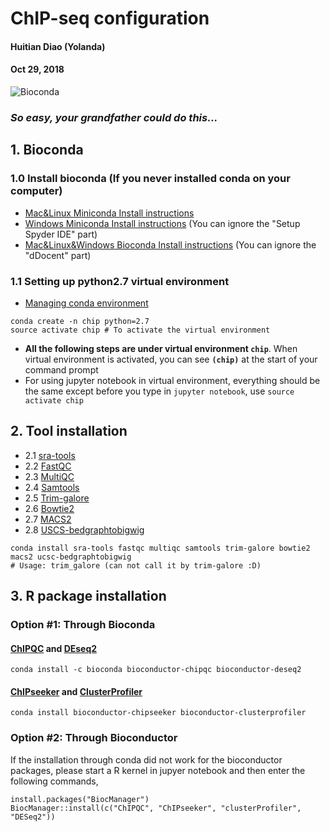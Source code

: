 # ChIP-seq configuration

#### Huitian Diao (Yolanda)
#### Oct 29, 2018


![Bioconda](https://bioconda.github.io/bioconda-utils/_images/bioconda.png)
### _So easy, your grandfather could do this..._

## 1. Bioconda
### 1.0 Install bioconda (If you never installed conda on your computer)
* [Mac&Linux Miniconda Install instructions](https://conda.io/miniconda.html)
* [Windows Miniconda Install instructions](https://www.scivision.co/anaconda-python-with-windows-subsystem-for-linux/) (You can ignore the "Setup Spyder IDE" part)
* [Mac&Linux&Windows Bioconda Install instructions](http://ddocent.com//bioconda/) (You can ignore the "dDocent" part)

### 1.1 Setting up python2.7 virtual environment
* [Managing conda environment](https://conda.io/docs/user-guide/tasks/manage-environments.html)
```
conda create -n chip python=2.7
source activate chip # To activate the virtual environment
```
* __All the following steps are under virtual environment `chip`__. When virtual environment is activated, you can see __`(chip)`__ at the start of your command prompt
* For using jupyter notebook in virtual environment, everything should be the same except before you type in `jupyter notebook`, use `source activate chip`

## 2. Tool installation
* 2.1 [sra-tools](https://bioconda.github.io/recipes/sra-tools/README.html)
* 2.2 [FastQC](https://bioconda.github.io/recipes/fastqc/README.html)
* 2.3 [MultiQC](https://bioconda.github.io/recipes/multiqc/README.html)
* 2.4 [Samtools](https://bioconda.github.io/recipes/samtools/README.html)
* 2.5 [Trim-galore](https://bioconda.github.io/recipes/trim-galore/README.html)
* 2.6 [Bowtie2](https://bioconda.github.io/recipes/bowtie2/README.html)
* 2.7 [MACS2](https://bioconda.github.io/recipes/macs2/README.html)
* 2.8 [USCS-bedgraphtobigwig](https://bioconda.github.io/recipes/ucsc-bedgraphtobigwig/README.html)

```
conda install sra-tools fastqc multiqc samtools trim-galore bowtie2 macs2 ucsc-bedgraphtobigwig
# Usage: trim_galore (can not call it by trim-galore :D)
```


## 3. R package installation

### Option #1: Through Bioconda

#### [ChIPQC](https://anaconda.org/bioconda/bioconductor-chipqc) and [DEseq2](https://anaconda.org/bioconda/bioconductor-deseq2)
```
conda install -c bioconda bioconductor-chipqc bioconductor-deseq2
```

#### [ChIPseeker](https://bioconda.github.io/recipes/bioconductor-chipseeker/README.html) and [ClusterProfiler](https://bioconda.github.io/recipes/bioconductor-clusterprofiler/README.html)
```
conda install bioconductor-chipseeker bioconductor-clusterprofiler
```

### Option #2: Through Bioconductor

If the installation through conda did not work for the bioconductor packages, please start a R kernel in jupyer notebook and then enter the following commands,

```
install.packages("BiocManager")
BiocManager::install(c("ChIPQC", "ChIPseeker", "clusterProfiler", "DESeq2"))
```
